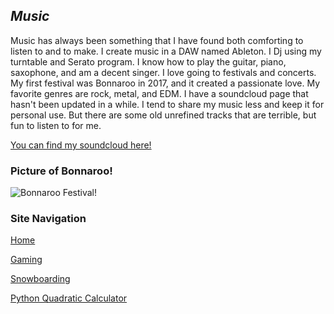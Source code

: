 ## *Music*

Music has always been something that I have found both comforting to listen to and to make. I create music in a DAW named Ableton. I Dj using my turntable and Serato program. I know how to play the guitar, piano, saxophone, and am a decent singer. I love going to festivals and concerts. My first festival was Bonnaroo in 2017, and it created a passionate love. My favorite genres are rock, metal, and EDM. I have a soundcloud page that hasn't been updated in a while. I tend to share my music less and keep it for personal use. But there are some old unrefined tracks that are terrible, but fun to listen to for me.

 [You can find my soundcloud here!](https://soundcloud.com/jonathan-hatfield-5)


### Picture of Bonnaroo!

![Bonnaroo Festival!](https://upload.wikimedia.org/wikipedia/commons/thumb/e/e4/Clean_Vibes_-_Bonnaroo_2015_%2819278848469%29.jpg/640px-Clean_Vibes_-_Bonnaroo_2015_%2819278848469%29.jpg)




### Site Navigation
<nav class="sitenavigation">
  <p><a href="README.md">Home</a></p>
  <p><a href="Gaming.md">Gaming</a></p>
  <p><a href="Snowboarding.md">Snowboarding</a></p>
  <p><a href="codeblock.md">Python Quadratic Calculator</a></p>
</nav>






